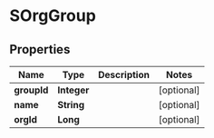 
# SOrgGroup

## Properties
Name | Type | Description | Notes
------------ | ------------- | ------------- | -------------
**groupId** | **Integer** |  |  [optional]
**name** | **String** |  |  [optional]
**orgId** | **Long** |  |  [optional]



